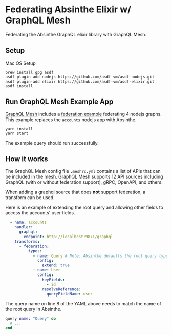 # Federating Absinthe Elixir w/ GraphQL Mesh

Federating the Absinthe GraphQL elixir library with GraphQL Mesh.
## Setup

Mac OS Setup

```shell
brew install gpg asdf
asdf plugin add nodejs https://github.com/asdf-vm/asdf-nodejs.git
asdf plugin-add elixir https://github.com/asdf-vm/asdf-elixir.git
asdf install
```

## Run GraphQL Mesh Example App

[GraphQL Mesh](https://github.com/Urigo/graphql-mesh) includes a [federation example](https://github.com/Urigo/graphql-mesh/tree/master/examples/federation-example) federating 4 nodejs graphs. This example replaces the `accounts` nodejs app with Absinthe.

```shell
yarn install
yarn start
```

The example query should run successfully.

## How it works

The GraphQL Mesh config file `.meshrc.yml` contains a list of APIs that can be included in the mesh. GraphQL Mesh supports 12 API sources including GraphQL (with or without federation support), gRPC, OpenAPI, and others.

When adding a graphql source that does **not** support federation, a transform can be used.

Here is an example of extending the root query and allowing other fields to access the accounts' user fields.

```yaml
  - name: accounts
    handler:
      graphql:
        endpoint: http://localhost:9871/graphql
    transforms:
      - federation:
          types:
            - name: Query # Note: Absinthe defaults the root query type name to "RootQueryType"
              config:
                extend: true
            - name: User
              config:
                keyFields:
                  - id
                resolveReference:
                  queryFieldName: user
```

The query name on line 8 of the YAML above needs to match the name of the root query in Absinthe.

```ex
query name: "Query" do
  # ...
end
```